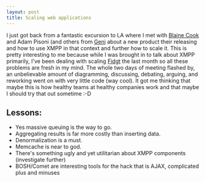 ```yaml
---
layout: post
title: Scaling web applications
---
```


I just got back from a fantastic excursion to LA where I met with <a href="http://romeda.org/">Blaine Cook</a> and Adam Pisoni (and others from <a href="http://geni.com">Geni</a> about a new product their releasing and how to use XMPP in that context and further how to scale it. This is pretty interesting to me because while I was brought in to talk about XMPP primarily, I've been dealing with scaling <a href="http://fidgt.com">Fidgt</a> the last month so all these problems are fresh in my mind. The whole two days of meeting flashed by, an unbelievable amount of diagramming, discussing, debating, arguing, and reworking went on with very little code (way cool). It got me thinking that maybe this is how healthy teams at healthy companies work and that maybe I should try that out sometime :-D

## Lessons:
* Yes massive queuing is the way to go.
* Aggregating results is far more costly than inserting data.
* Denormalization is a must.
* Memcache is near to god.
* There's something ugly and yet utilitarian about XMPP components (investigate further)
* BOSH/Comet are interesting tools for the hack that is AJAX, complicated plus and minuses
